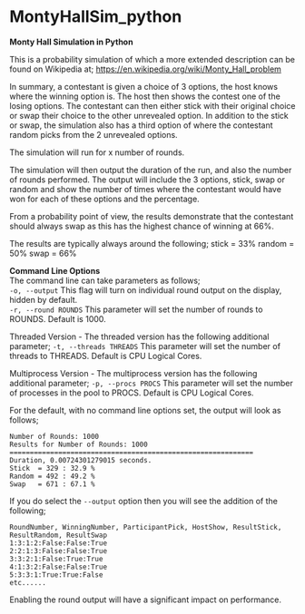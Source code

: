 # MontyHallSim_python
**Monty Hall Simulation in Python**

This is a probability simulation of which a more extended description can be found on Wikipedia at;
https://en.wikipedia.org/wiki/Monty_Hall_problem

In summary, a contestant is given a choice of 3 options, the host knows where the winning option is.
The host then shows the contest one of the losing options.
The contestant can then either stick with their original choice or swap their choice to the other unrevealed option.
In addition to the stick or swap, the simulation also has a third option of where the contestant random picks from the 2 unrevealed options.

The simulation will run for x number of rounds.

The simulation will then output the duration of the run, and also the number of rounds performed.
The output will include the 3 options, stick, swap or random and show the number of times where the contestant would have won for each of these options and the percentage.

From a probability point of view, the results demonstrate that the contestant should always swap as this has the highest chance of winning at 66%.

The results are typically always around the following;
stick = 33%
random = 50%
swap = 66%

**Command Line Options**  
The command line can take parameters as follows;  
`-o, --output`    This flag will turn on individual round output on the display, hidden by default.  
`-r, --round ROUNDS`  This parameter will set the number of rounds to ROUNDS. Default is 1000.  

Threaded Version - The threaded version has the following additional parameter;
`-t, --threads THREADS` This parameter will set the number of threads to THREADS. Default is CPU Logical Cores.

Multiprocess Version - The multiprocess version has the following additional parameter;
`-p, --procs PROCS` This parameter will set the number of processes in the pool to PROCS. Default is CPU Logical Cores.

For the default, with no command line options set, the output will look as follows;  

```Monty Hall Simulator, 3 boxes.
Number of Rounds: 1000
Results for Number of Rounds: 1000
============================================================
Duration, 0.00724301279015 seconds.
Stick  = 329 : 32.9 %
Random = 492 : 49.2 %
Swap   = 671 : 67.1 %
```

If you do select the `--output` option then you will see the addition of the following;
```
RoundNumber, WinningNumber, ParticipantPick, HostShow, ResultStick, ResultRandom, ResultSwap
1:3:1:2:False:False:True
2:2:1:3:False:False:True
3:3:2:1:False:True:True
4:1:3:2:False:False:True
5:3:3:1:True:True:False
etc......
```
Enabling the round output will have a significant impact on performance.
